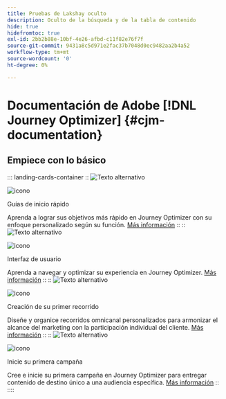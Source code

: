 ```yaml
---
title: Pruebas de Lakshay oculto
description: Oculto de la búsqueda y de la tabla de contenido
hide: true
hidefromtoc: true
exl-id: 2bb2b88e-10bf-4e26-afbd-c11f82e76f7f
source-git-commit: 9431a8c5d971e2fac37b7048d0ec9482aa2b4a52
workflow-type: tm+mt
source-wordcount: '0'
ht-degree: 0%

---
```



# Documentación de Adobe [!DNL Journey Optimizer] {#cjm-documentation}

## Empiece con lo básico

::: landing-cards-container
::
![Texto alternativo](https://experienceleague.adobe.com/es/docs/journey-optimizer-v2/using/media_1d834c9bcc356413ce8f04590143dc85613d5851c.png?width=2000&amp;format=webply&amp;optimize=medium)

![icono](https://cdn.experienceleague.adobe.com/icons/gears.svg?lang=es)

Guías de inicio rápido

Aprenda a lograr sus objetivos más rápido en Journey Optimizer con su enfoque personalizado según su función.
[Más información](/en/docs/journey-optimizer-v2/using/get-started/quick-start/quick-start)
::
::
![Texto alternativo](https://experienceleague.adobe.com/es/docs/journey-optimizer-v2/using/media_151105955ede1eb92ba5369c11699448b5da6e0a0.jpg?width=2000&amp;format=webply&amp;optimize=medium)

![icono](https://cdn.experienceleague.adobe.com/icons/gears.svg?lang=es)

Interfaz de usuario

Aprenda a navegar y optimizar su experiencia en Journey Optimizer.
[Más información](/en/docs/journey-optimizer-v2/using/get-started/user-interface)
::
::
![Texto alternativo](https://experienceleague.adobe.com/es/docs/journey-optimizer-v2/using/media_1c064a7a4145c59b81d3cbbaf300d9655a7c7c552.jpg?width=2000&amp;format=webply&amp;optimize=medium)

![icono](https://cdn.experienceleague.adobe.com/icons/gears.svg?lang=es)

Creación de su primer recorrido

Diseñe y organice recorridos omnicanal personalizados para armonizar el alcance del marketing con la participación individual del cliente.
[Más información](/en/docs/journey-optimizer-v2/using/journey-management/orchestrate-journeys/create-journey/journey-gs)
::
::
![Texto alternativo](https://experienceleague.adobe.com/es/docs/journey-optimizer-v2/using/media_183fe7a108b5121b3795cb3310c5cfaa2a16b737e.jpg?width=2000&amp;format=webply&amp;optimize=medium)

![icono](https://cdn.experienceleague.adobe.com/icons/gears.svg?lang=es)

Inicie su primera campaña

Cree e inicie su primera campaña en Journey Optimizer para entregar contenido de destino único a una audiencia específica.
[Más información](/en/docs/journey-optimizer-v2/using/journey-management/campaigns/standard-campaigns/create-campaign)
::
::::
